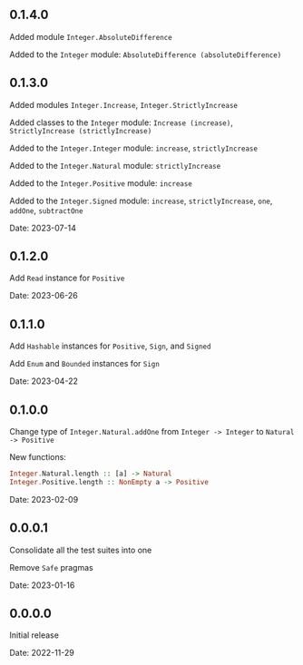 ## 0.1.4.0

Added module `Integer.AbsoluteDifference`

Added to the `Integer` module: `AbsoluteDifference (absoluteDifference)`

## 0.1.3.0

Added modules `Integer.Increase`, `Integer.StrictlyIncrease`

Added classes to the `Integer` module:
`Increase (increase)`, `StrictlyIncrease (strictlyIncrease)`

Added to the `Integer.Integer` module: `increase`, `strictlyIncrease`

Added to the `Integer.Natural` module: `strictlyIncrease`

Added to the `Integer.Positive` module: `increase`

Added to the `Integer.Signed` module: `increase`, `strictlyIncrease`,
`one`, `addOne`, `subtractOne`

Date: 2023-07-14

## 0.1.2.0

Add `Read` instance for `Positive`

Date: 2023-06-26

## 0.1.1.0

Add `Hashable` instances for `Positive`, `Sign`, and `Signed`

Add `Enum` and `Bounded` instances for `Sign`

Date: 2023-04-22

## 0.1.0.0

Change type of `Integer.Natural.addOne` from
`Integer -> Integer` to `Natural -> Positive`

New functions:

```haskell
Integer.Natural.length :: [a] -> Natural
Integer.Positive.length :: NonEmpty a -> Positive
```

Date: 2023-02-09

## 0.0.0.1

Consolidate all the test suites into one

Remove `Safe` pragmas

Date: 2023-01-16

## 0.0.0.0

Initial release

Date: 2022-11-29
